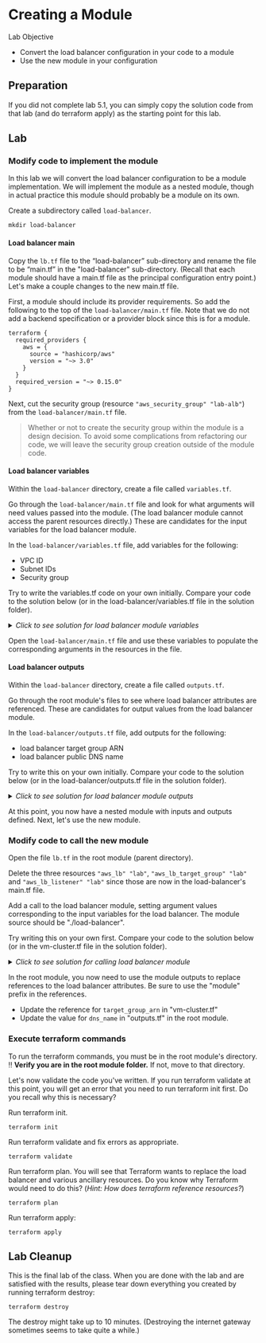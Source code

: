 # Creating a Module

Lab Objective
- Convert the load balancer configuration in your code to a module
- Use the new module in your configuration

## Preparation

If you did not complete lab 5.1, you can simply copy the solution code from that lab (and do terraform apply) as the starting point for this lab.

## Lab

### Modify code to implement the module

In this lab we will convert the load balancer configuration to be a module implementation.  We will implement the module as a nested module, though in actual practice this module should probably be a module on its own.

Create a subdirectory called `load-balancer`.
```
mkdir load-balancer
```

#### Load balancer main

Copy the `lb.tf` file to the “load-balancer” sub-directory and rename the file to be “main.tf” in the "load-balancer" sub-directory.  (Recall that each module should have a main.tf file as the principal configuration entry point.)  Let's make a couple changes to the new main.tf file.

First, a module should include its provider requirements.  So add the following to the top of the `load-balancer/main.tf` file.  Note that we do not add a backend specification or a provider block since this is for a module.
```
terraform {
  required_providers {
    aws = {
      source = "hashicorp/aws"
      version = "~> 3.0"
    }
  }
  required_version = "~> 0.15.0"
}
```

Next, cut the security group (resource `"aws_security_group" "lab-alb"`) from the `load-balancer/main.tf` file.
> Whether or not to create the security group within the module is a design decision. To avoid some complications from refactoring our code, we will leave the security group creation outside of the module code.

#### Load balancer variables

Within the `load-balancer` directory, create a file called `variables.tf`.

Go through the `load-balancer/main.tf` file and look for what arguments will need values passed into the module.  (The load balancer module cannot access the parent resources directly.)  These are candidates for the input variables for the load balancer module.

In the `load-balancer/variables.tf` file, add variables for the following:
  * VPC ID
  * Subnet IDs
  * Security group

Try to write the variables.tf code on your own initially. Compare your code to the solution below (or in the load-balancer/variables.tf file in the solution folder).

<details>

 _<summary>Click to see solution for load balancer module variables</summary>_

```
variable "vpc_id" {
  type = string
}

variable "subnets" {
  type = list(string)
}

variable "security_groups" {
  type = list(string)
  default = []
}
```
</details>

Open the `load-balancer/main.tf` file and use these variables to populate the corresponding arguments in the resources in the file.

#### Load balancer outputs

Within the `load-balancer` directory, create a file called `outputs.tf`.

Go through the root module's files to see where load balancer attributes are referenced.  These are candidates for output values from the load balancer module.

In the `load-balancer/outputs.tf` file, add outputs for the following:
  * load balancer target group ARN
  * load balancer public DNS name

Try to write this on your own initially.  Compare your code to the solution below (or in the load-balancer/outputs.tf file in the solution folder).

<details>

 _<summary>Click to see solution for load balancer module outputs</summary>_

```
output "target_group_arn" {
  value = aws_lb_target_group.lab.arn
}

output "dns_name" {
  value = aws_lb.lab.dns_name
}
```
</details>

At this point, you now have a nested module with inputs and outputs defined.  Next, let's use the new module.

### Modify code to call the new module

Open the file `lb.tf` in the root module (parent directory).  

Delete the three resources `"aws_lb" "lab"`, `"aws_lb_target_group" "lab"` and `"aws_lb_listener" "lab"` since those are now in the load-balancer's main.tf file.

Add a call to the load balancer module, setting argument values corresponding to the input variables for the load balancer.  The module source should be "./load-balancer".

Try writing this on your own first. Compare your code to the solution below (or in the vm-cluster.tf file in the solution folder).

<details>

 _<summary>Click to see solution for calling load balancer module</summary>_

```
module "load-balancer" {
  source = "./load-balancer"

  vpc_id          = aws_vpc.lab.id
  subnets         = [aws_subnet.lab-public-1.id, aws_subnet.lab-public-2.id]
  security_groups = [aws_security_group.lab-alb.id]
}
```
</details>

In the root module, you now need to use the module outputs to replace references to the load balancer attributes.  Be sure to use the "module" prefix in the references.

* Update the reference for `target_group_arn` in "vm-cluster.tf"
* Update the value for `dns_name` in "outputs.tf" in the root module.

### Execute terraform commands

To run the terraform commands, you must be in the root module's directory.  :bangbang: **Verify you are in the root module folder.**  If not, move to that directory.

Let's now validate the code you've written.  If you run terraform validate at this point, you will get an error that you need to run terraform init first.  Do you recall why this is necessary?

Run terraform init.
```
terraform init
```

Run terraform validate and fix errors as appropriate.
```
terraform validate
```

Run terraform plan. You will see that Terraform wants to replace the load balancer and various ancillary resources.  Do you know why Terraform would need to do this? (*Hint: How does terraform reference resources?*)
```
terraform plan
```

Run terraform apply:
```
terraform apply
```

## Lab Cleanup

This is the final lab of the class.  When you are done with the lab and are satisfied with the results, please tear down everything you created by running terraform destroy:
```
terraform destroy
```

The destroy might take up to 10 minutes. (Destroying the internet gateway sometimes seems to take quite a while.)

